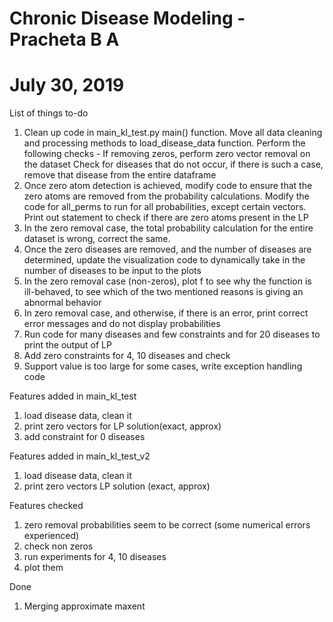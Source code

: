 # Chronic Disease Modeling - Pracheta B A
# July 30, 2019

List of things to-do
1. Clean up code in main_kl_test.py main() function. Move all data cleaning and processing methods to load_disease_data function. Perform the following checks - 
	If removing zeros, perform zero vector removal on the dataset 
	Check for diseases that do not occur, if there is such a case, remove that disease from the entire dataframe 
2. Once zero atom detection is achieved, modify code to ensure that the zero atoms are removed from the probability calculations. Modify the code for all_perms to run for all probabilities, except certain vectors. Print out statement to check if there are zero atoms present in the LP 
3. In the zero removal case, the total probability calculation for the entire dataset is wrong, correct the same. 
4. Once the zero diseases are removed, and the number of diseases are determined, update the visualization code to dynamically take in the number of diseases to be input to the plots 
5. In the zero removal case (non-zeros), plot f to see why the function is ill-behaved, to see which of the two mentioned reasons is giving an abnormal behavior 
6. In zero removal case, and otherwise, if there is an error, print correct error messages and do not display probabilities
7. Run code for many diseases and few constraints and for 20 diseases to print the output of LP 
8. Add zero constraints for 4, 10 diseases and check
9. Support value is too large for some cases, write exception handling code

Features added in main_kl_test 
1. load disease data, clean it
2. print zero vectors for LP solution(exact, approx)
3. add constraint for 0 diseases

Features added in main_kl_test_v2
1. load disease data, clean it 
2. print zero vectors LP solution (exact, approx)

Features checked
1. zero removal probabilities seem to be correct (some numerical errors experienced)
2. check non zeros 
3. run experiments for 4, 10 diseases 
4. plot them 

Done
1. Merging approximate maxent
